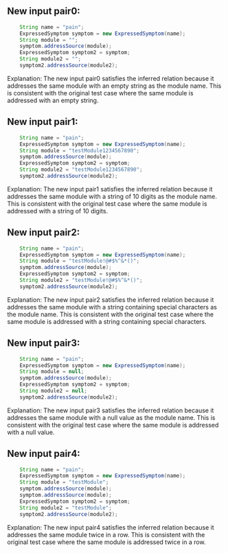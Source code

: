 ## New input pair0:
```java
    String name = "pain";
    ExpressedSymptom symptom = new ExpressedSymptom(name);
    String module = "";
    symptom.addressSource(module);
    ExpressedSymptom symptom2 = symptom;
    String module2 = "";
    symptom2.addressSource(module2);
```
Explanation: The new input pair0 satisfies the inferred relation because it addresses the same module with an empty string as the module name. This is consistent with the original test case where the same module is addressed with an empty string.

## New input pair1:
```java
    String name = "pain";
    ExpressedSymptom symptom = new ExpressedSymptom(name);
    String module = "testModule1234567890";
    symptom.addressSource(module);
    ExpressedSymptom symptom2 = symptom;
    String module2 = "testModule1234567890";
    symptom2.addressSource(module2);
```
Explanation: The new input pair1 satisfies the inferred relation because it addresses the same module with a string of 10 digits as the module name. This is consistent with the original test case where the same module is addressed with a string of 10 digits.

## New input pair2:
```java
    String name = "pain";
    ExpressedSymptom symptom = new ExpressedSymptom(name);
    String module = "testModule!@#$%^&*()";
    symptom.addressSource(module);
    ExpressedSymptom symptom2 = symptom;
    String module2 = "testModule!@#$%^&*()";
    symptom2.addressSource(module2);
```
Explanation: The new input pair2 satisfies the inferred relation because it addresses the same module with a string containing special characters as the module name. This is consistent with the original test case where the same module is addressed with a string containing special characters.

## New input pair3:
```java
    String name = "pain";
    ExpressedSymptom symptom = new ExpressedSymptom(name);
    String module = null;
    symptom.addressSource(module);
    ExpressedSymptom symptom2 = symptom;
    String module2 = null;
    symptom2.addressSource(module2);
```
Explanation: The new input pair3 satisfies the inferred relation because it addresses the same module with a null value as the module name. This is consistent with the original test case where the same module is addressed with a null value.

## New input pair4:
```java
    String name = "pain";
    ExpressedSymptom symptom = new ExpressedSymptom(name);
    String module = "testModule";
    symptom.addressSource(module);
    symptom.addressSource(module);
    ExpressedSymptom symptom2 = symptom;
    String module2 = "testModule";
    symptom2.addressSource(module2);
```
Explanation: The new input pair4 satisfies the inferred relation because it addresses the same module twice in a row. This is consistent with the original test case where the same module is addressed twice in a row.
